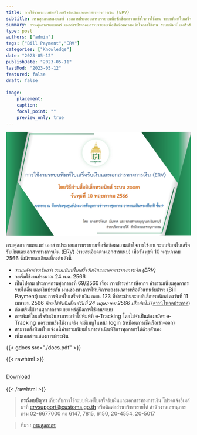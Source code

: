 ```yaml
---
title: การใช้งานระบบพิมพ์ใบเสร็จรับเงินและเอกสารทางการเงิน (ERV)
subtitle: กรมศุลกากรเผยแพร่ เอกสารประกอบการบรรยายเพื่อซักซ้อมความเข้าใจการใช้งาน ระบบพิมพ์ใบเสร็จรับเงินและเอกสารทางการเงิน (ERV) เมื่อวันพุธที่ 10 พฤษภาคม 2566 
summary: กรมศุลกากรเผยแพร่ เอกสารประกอบการบรรยายเพื่อซักซ้อมความเข้าใจการใช้งาน ระบบพิมพ์ใบเสร็จรับเงินและเอกสารทางการเงิน (ERV) เมื่อวันพุธที่ 10 พฤษภาคม 2566 
type: post
authors: ["admin"]
tags: ["Bill Payment","ERV"]
categories: ["Knowledge"]
date: "2023-05-12"
publishDate: "2023-05-11"
lastMod: "2023-05-12"
featured: false
draft: false

image:
    placement:
    caption: 
    focal_point: ""
    preview_only: true
---
```


![](featured.png)


กรมศุลกากรเผยแพร่ เอกสารประกอบการบรรยายเพื่อซักซ้อมความเข้าใจการใช้งาน ระบบพิมพ์ใบเสร็จรับเงินและเอกสารทางการเงิน (ERV) (รายละเอียดตามเอกสารแนบ) เมื่อวันพุธที่ 10 พฤษภาคม 2566 ซึ่งมีรายละเอียดเบื้องต้นดังนี้

-	*ระบบดังกล่าวเรียกว่า ระบบพิมพ์ใบเสร็จรับเงินและเอกสารทางการเงิน  (ERV)*
-	จะเริ่มใช้งานประมาณ 24 พ.ค. 2566
-	เป็นไปตาม ประกาศกรมศุลกากรที่  69/2566 เรื่อง การชำระค่าภาษีอากร ค่าธรรมเนียมศุลกากร รายได้อื่น และเงินประกัน ผ่านช่องทางการให้บริการของธนาคารหรือตัวแทนรับชำระ (Bill Payment) และ การพิมพ์ใบเสร็จรับเงิน กศก. 123 ที่ชำระผ่านระบบอิเล็กทรอนิกส์ ลงวันที่  11 เมษายน  2566 *มีผลใช้บังคับตั้งแต่วันที่  24 พฤษภาคม  2566 เป็นต้นไป* ([ดาวน์โหลดประกาศ](https://ecs-support.github.io/KM/customs/post/law/customs/2566/69/))
-	ก่อนเริ่มใช้งานศุลกากรจะเผยแพร่คู่มือการใช้งานระบบ
-	การพิมพ์ใบเสร็จรับเงินสามารถเข้าไปพิมพ์ที่ e-Tracking โดยไม่จำเป็นต้องสมัคร e-Tracking พอระบบเริ่มใช้งานจริง จะมีเมนูในหน้า login (เหมือนการเช็คเรือเข้า-ออก)
-	สามารถสั่งพิมพ์ใบแจ้งหนี้ค่าธรรมเนียมในการดำเนินพิธีการศุลกากรได้ด้วยตัวเอง
-	เพิ่มเอกสารแสดงการชำระเงิน


{{< gdocs src="./docs.pdf" >}}


{{< rawhtml >}}
<br>

<br>
<div class="article-tags">
<a class="badge badge-danger" href="./docs.pdf" target="_blank" id="download_files_new">Download</a>

</div>
<br>
{{< /rawhtml >}}

> **กรณีพบปัญหา** เกี่ยวกับการใช้ระบบพิมพ์ใบเสร็จรับเงินและเอกสารทางการเงิน โปรดแจ้งอีเมล์มาที่ ervsupport@customs.go.th หรือติดต่อส่วนบริหารรายได้ สำนักงานเลขานุการกรม 02-6677000 ต่อ 6147, 7815, 6150, 20-4554, 20-5017


> ที่มา : [กรมศุลกากร](https://www.customs.go.th/cont_strc_download.php?lang=th&top_menu=menu_homepage&current_id=14232932414b505e4e464a4e464b4d)
